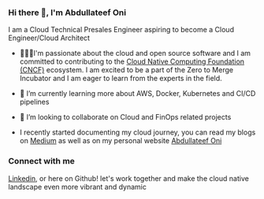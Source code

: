 ### Hi there 👋, I'm Abdullateef Oni

I am a Cloud Technical Presales Engineer aspiring to become a Cloud Engineer/Cloud Architect
- 👩🏽‍💻I'm passionate about the cloud and open source software and I am committed to contributing to the [Cloud Native Computing Foundation (CNCF)](https://www.cncf.io/) ecosystem. I am excited to be a part of the Zero to Merge Incubator and I am eager to learn from the experts in the field.
  
- 🌱 I’m currently learning more about AWS, Docker, Kubernetes and CI/CD pipelines
  
- 👯 I’m looking to collaborate on Cloud and FinOps related projects
  
- I recently started documenting my cloud journey, you can read my blogs on [Medium](https://medium.com/@abdullateefoni)  as well as on my personal website [Abdullateef Oni](https://abdullateefoni.wixsite.com/abdullateef-oni)


### Connect with me 
[Linkedin](https://medium.com/@abdullateefoni), or here on Github! let's work together and make the cloud native landscape even more vibrant and dynamic






<!--
**El-magnificoxxii/El-magnificoxxii** is a ✨ _special_ ✨ repository because its `README.md` (this file) appears on your GitHub profile.

Here are some ideas to get you started:

- 🔭 I’m currently working on ...
- 🌱 I’m currently learning ...
- 👯 I’m looking to collaborate on ...
- 🤔 I’m looking for help with ...
- 💬 Ask me about ...
- 📫 How to reach me: ...
- 😄 Pronouns: ...
- ⚡ Fun fact: ...
-->

